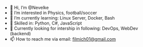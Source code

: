 - 👋 Hi, I’m @Nevelke
- 👀 I’m interested in Physics, football/soccer
- 🌱 I’m currently learning: Linux Server, Docker, Bash
- 👑 Skilled in: Python, C#, JavaScript
- 💞️ Currently looking for intership in following: DevOps, WebDev (backend)
- 📫 How to reach me via email: filmich01@gmail.com
